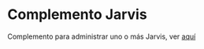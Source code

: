 # Complemento Jarvis 

Complemento para administrar uno o más Jarvis, ver [aquí](https://github.com/alexylem/jarvis)
